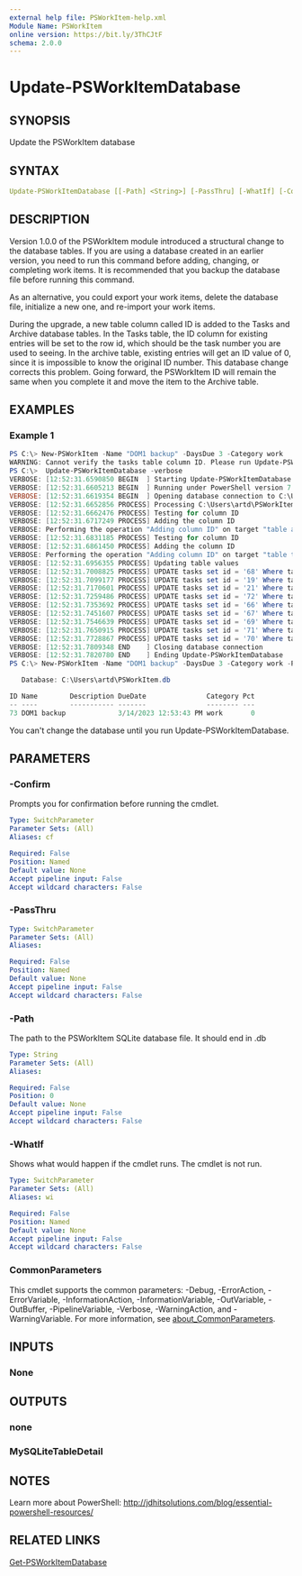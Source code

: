 ```yaml
---
external help file: PSWorkItem-help.xml
Module Name: PSWorkItem
online version: https://bit.ly/3ThCJtF
schema: 2.0.0
---
```


# Update-PSWorkItemDatabase

## SYNOPSIS

Update the PSWorkItem database

## SYNTAX

```yaml
Update-PSWorkItemDatabase [[-Path] <String>] [-PassThru] [-WhatIf] [-Confirm] [<CommonParameters>]
```

## DESCRIPTION

Version 1.0.0 of the PSWorkItem module introduced a structural change to the database tables. If you are using a database created in an earlier version, you need to run this command before adding, changing, or completing work items. It is recommended that you backup the database file before running this command.

As an alternative, you could export your work items, delete the database file, initialize a new one, and re-import your work items.

During the upgrade, a new table column called ID is added to the Tasks and Archive database tables. In the Tasks table, the ID column for existing entries will be set to the row id, which should be the task number you are used to seeing. In the archive table, existing entries will get an ID value of 0, since it is impossible to know the original ID number. This database change corrects this problem. Going forward, the PSWorkItem ID will remain the same when you complete it and move the item to the Archive table.

## EXAMPLES

### Example 1

```powershell
PS C:\> New-PSWorkItem -Name "DOM1 backup" -DaysDue 3 -Category work
WARNING: Cannot verify the tasks table column ID. Please run Update-PSWorkItemDatabase to update the table then try completing the command again. It is recommended that you backup your database before updating the table.
PS C:\>  Update-PSWorkItemDatabase -verbose
VERBOSE: [12:52:31.6590850 BEGIN  ] Starting Update-PSWorkItemDatabase
VERBOSE: [12:52:31.6605213 BEGIN  ] Running under PowerShell version 7.3.2
VERBOSE: [12:52:31.6619354 BEGIN  ] Opening database connection to C:\Users\artd\PSWorkItem.db
VERBOSE: [12:52:31.6652856 PROCESS] Processing C:\Users\artd\PSWorkItem.db
VERBOSE: [12:52:31.6662476 PROCESS] Testing for column ID
VERBOSE: [12:52:31.6717249 PROCESS] Adding the column ID
VERBOSE: Performing the operation "Adding column ID" on target "table archive".
VERBOSE: [12:52:31.6831185 PROCESS] Testing for column ID
VERBOSE: [12:52:31.6861450 PROCESS] Adding the column ID
VERBOSE: Performing the operation "Adding column ID" on target "table tasks".
VERBOSE: [12:52:31.6956355 PROCESS] Updating table values
VERBOSE: [12:52:31.7008825 PROCESS] UPDATE tasks set id = '68' Where taskid='03cae2d7-2c7e-4db9-b486-8abd06e8b9c3'
VERBOSE: [12:52:31.7099177 PROCESS] UPDATE tasks set id = '19' Where taskid='2196617b-b818-415d-b9cc-52b0c649a77e'
VERBOSE: [12:52:31.7170601 PROCESS] UPDATE tasks set id = '21' Where taskid='47580992-3262-4b6d-8ff2-2e7153f162a8'
VERBOSE: [12:52:31.7259486 PROCESS] UPDATE tasks set id = '72' Where taskid='53055f56-34c0-4065-8bef-011c6364b17b'
VERBOSE: [12:52:31.7353692 PROCESS] UPDATE tasks set id = '66' Where taskid='781d5acd-04ce-41da-99b8-afb7c96a81e1'
VERBOSE: [12:52:31.7451607 PROCESS] UPDATE tasks set id = '67' Where taskid='7c338d54-43f0-4608-93c9-69933ded0972'
VERBOSE: [12:52:31.7546639 PROCESS] UPDATE tasks set id = '69' Where taskid='a0aa0f98-eea0-4469-8107-f808c9bbc5a0'
VERBOSE: [12:52:31.7650915 PROCESS] UPDATE tasks set id = '71' Where taskid='bb3f9bb2-efab-4aa9-810d-088b82eeccc4'
VERBOSE: [12:52:31.7728867 PROCESS] UPDATE tasks set id = '70' Where taskid='c913444e-7e08-4baa-800f-23d961852c7e'
VERBOSE: [12:52:31.7809348 END    ] Closing database connection
VERBOSE: [12:52:31.7820780 END    ] Ending Update-PSWorkItemDatabase
PS C:\> New-PSWorkItem -Name "DOM1 backup" -DaysDue 3 -Category work -PassThru

   Database: C:\Users\artd\PSWorkItem.db

ID Name        Description DueDate               Category Pct
-- ----        ----------- -------               -------- ---
73 DOM1 backup             3/14/2023 12:53:43 PM work       0
```

You can't change the database until you run Update-PSWorkItemDatabase.

## PARAMETERS

### -Confirm

Prompts you for confirmation before running the cmdlet.

```yaml
Type: SwitchParameter
Parameter Sets: (All)
Aliases: cf

Required: False
Position: Named
Default value: None
Accept pipeline input: False
Accept wildcard characters: False
```

### -PassThru

```yaml
Type: SwitchParameter
Parameter Sets: (All)
Aliases:

Required: False
Position: Named
Default value: None
Accept pipeline input: False
Accept wildcard characters: False
```

### -Path

The path to the PSWorkItem SQLite database file.
It should end in .db

```yaml
Type: String
Parameter Sets: (All)
Aliases:

Required: False
Position: 0
Default value: None
Accept pipeline input: False
Accept wildcard characters: False
```

### -WhatIf

Shows what would happen if the cmdlet runs.
The cmdlet is not run.

```yaml
Type: SwitchParameter
Parameter Sets: (All)
Aliases: wi

Required: False
Position: Named
Default value: None
Accept pipeline input: False
Accept wildcard characters: False
```

### CommonParameters

This cmdlet supports the common parameters: -Debug, -ErrorAction, -ErrorVariable, -InformationAction, -InformationVariable, -OutVariable, -OutBuffer, -PipelineVariable, -Verbose, -WarningAction, and -WarningVariable. For more information, see [about_CommonParameters](http://go.microsoft.com/fwlink/?LinkID=113216).

## INPUTS

### None

## OUTPUTS

### none

### MySQLiteTableDetail

## NOTES

Learn more about PowerShell: http://jdhitsolutions.com/blog/essential-powershell-resources/

## RELATED LINKS

[Get-PSWorkItemDatabase](Get-PSWorkItemDatabase.md)
